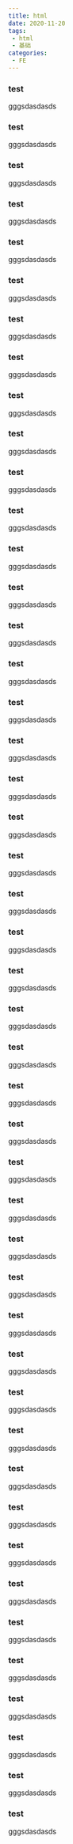 ```yaml
---
title: html
date: 2020-11-20
tags:
 - html
 - 基础    
categories: 
 - FE
---
```


### test
gggsdasdasds
### test
gggsdasdasds
### test
gggsdasdasds
### test
gggsdasdasds
### test
gggsdasdasds
### test
gggsdasdasds
### test
gggsdasdasds
### test
gggsdasdasds
### test
gggsdasdasds
### test
gggsdasdasds
### test
gggsdasdasds
### test
gggsdasdasds
### test
gggsdasdasds
### test
gggsdasdasds
### test
gggsdasdasds
### test
gggsdasdasds
### test
gggsdasdasds
### test
gggsdasdasds
### test
gggsdasdasds
### test
gggsdasdasds
### test
gggsdasdasds
### test
gggsdasdasds
### test
gggsdasdasds
### test
gggsdasdasds
### test
gggsdasdasds
### test
gggsdasdasds
### test
gggsdasdasds
### test
gggsdasdasds
### test
gggsdasdasds
### test
gggsdasdasds
### test
gggsdasdasds
### test
gggsdasdasds
### test
gggsdasdasds
### test
gggsdasdasds
### test
gggsdasdasds
### test
gggsdasdasds
### test
gggsdasdasds
### test
gggsdasdasds
### test
gggsdasdasds
### test
gggsdasdasds
### test
gggsdasdasds
### test
gggsdasdasds
### test
gggsdasdasds
### test
gggsdasdasds
### test
gggsdasdasds
### test
gggsdasdasds